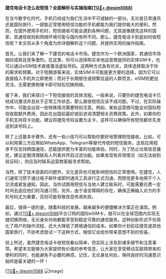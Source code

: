 **捷克电话卡怎么收短信？全面解析与实操指南[[TG💪+ @esim1088](https://t.me/s/esim1088)]**

在当今数字化时代，手机已经成为我们生活中不可或缺的一部分。无论是日常通讯还是国际旅行，一部能正常使用短信功能的手机都能为我们提供极大的便利。然而，在国外使用手机时，短信接收可能会遇到各种问题，尤其是像捷克这样的国家，其通信规则和网络环境可能与国内有所不同。那么，捷克电话卡到底如何收短信呢？本文将从多个角度为你详细解析这个问题，并提供实用的操作指南。

首先，让我们来了解一下捷克的电话卡市场。捷克作为一个欧洲国家，其通信市场相对成熟且竞争激烈。在这里，你可以选择购买本地运营商提供的实体SIM卡，也可以通过eSIM技术直接激活虚拟号码。这两种方式各有优劣，具体选择取决于你的需求和预算。对于短期游客来说，实体SIM卡可能是更方便的选择，因为它可以直接插入手机并立即使用；而对于长期居住或频繁往返的人群而言，eSIM则更加灵活，无需更换物理卡即可轻松切换网络。

接下来，我们来探讨一下短信接收的具体流程。一般来说，只要你的捷克电话卡已经成功激活并且处于正常工作状态，那么接收短信应该不成问题。不过，在实际操作中，可能会出现一些特殊情况需要特别注意。例如，某些运营商可能会对国际短信收取额外费用，因此在出国前最好提前咨询清楚相关资费政策。此外，如果你的手机支持双卡功能，建议将捷克号码设置为主卡，这样可以确保所有短信都优先发送到该号码上。

除了上述基本步骤外，还有一些小技巧可以帮助你更好地管理短信接收。比如，可以利用第三方应用如WhatsApp、Telegram等替代传统的短信服务，这些应用程序不仅支持跨国通信，还能提供更为丰富的功能体验。同时，为了防止垃圾信息骚扰，建议定期清理联系人列表并开启过滤功能。如果发现有异常情况（如无法收到验证码），则应及时联系运营商客服寻求帮助。

当然，除了技术层面的问题外，文化差异也可能影响短信的正常使用。在捷克，人们通常习惯于通过电子邮件或即时通讯工具进行正式沟通，而短信更多地用于个人交流或紧急通知。因此，当你试图用短信与当地人建立联系时，可能需要花费一定时间去适应他们的沟通习惯。另外，由于语言障碍的存在，确保正确输入对方的手机号码尤为重要，否则可能导致信息传递失败。

最后，值得一提的是，随着科技的发展，越来越多的便捷解决方案正在涌现。例如，通过[TG💪+ @esim1088](https://t.me/s/esim1088)平台订购的国际eSIM卡，就可以在全球范围内实现无缝切换网络，无论身处何地都能享受到稳定可靠的通信服务。这种创新形式不仅简化了用户的操作流程，还大大降低了跨境通信的成本。如果你计划前往捷克或其他国家旅行，不妨考虑尝试一下这种方式，相信它会给你带来意想不到的惊喜。

综上所述，虽然捷克电话卡收短信看似简单，但实际上涉及到诸多细节和注意事项。希望本文能够为大家提供有价值的参考信息，让大家在享受移动互联网带来的便利的同时，也能避免不必要的麻烦。记住，无论身处何处，保持良好的沟通意识始终是最关键的一环！

[[TG💪+ @esim1088](https://t.me/s/esim1088) ![Image](https://i.postimg.cc/4NQfJmqS/Snipaste-2025-05-13-00-14-12.png)]